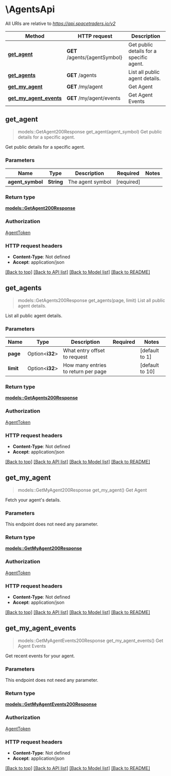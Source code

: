 # \AgentsApi

All URIs are relative to *https://api.spacetraders.io/v2*

Method | HTTP request | Description
------------- | ------------- | -------------
[**get_agent**](AgentsApi.md#get_agent) | **GET** /agents/{agentSymbol} | Get public details for a specific agent.
[**get_agents**](AgentsApi.md#get_agents) | **GET** /agents | List all public agent details.
[**get_my_agent**](AgentsApi.md#get_my_agent) | **GET** /my/agent | Get Agent
[**get_my_agent_events**](AgentsApi.md#get_my_agent_events) | **GET** /my/agent/events | Get Agent Events



## get_agent

> models::GetAgent200Response get_agent(agent_symbol)
Get public details for a specific agent.

Get public details for a specific agent.

### Parameters


Name | Type | Description  | Required | Notes
------------- | ------------- | ------------- | ------------- | -------------
**agent_symbol** | **String** | The agent symbol | [required] |

### Return type

[**models::GetAgent200Response**](get_agent_200_response.md)

### Authorization

[AgentToken](../README.md#AgentToken)

### HTTP request headers

- **Content-Type**: Not defined
- **Accept**: application/json

[[Back to top]](#) [[Back to API list]](../README.md#documentation-for-api-endpoints) [[Back to Model list]](../README.md#documentation-for-models) [[Back to README]](../README.md)


## get_agents

> models::GetAgents200Response get_agents(page, limit)
List all public agent details.

List all public agent details.

### Parameters


Name | Type | Description  | Required | Notes
------------- | ------------- | ------------- | ------------- | -------------
**page** | Option<**i32**> | What entry offset to request |  |[default to 1]
**limit** | Option<**i32**> | How many entries to return per page |  |[default to 10]

### Return type

[**models::GetAgents200Response**](get_agents_200_response.md)

### Authorization

[AgentToken](../README.md#AgentToken)

### HTTP request headers

- **Content-Type**: Not defined
- **Accept**: application/json

[[Back to top]](#) [[Back to API list]](../README.md#documentation-for-api-endpoints) [[Back to Model list]](../README.md#documentation-for-models) [[Back to README]](../README.md)


## get_my_agent

> models::GetMyAgent200Response get_my_agent()
Get Agent

Fetch your agent's details.

### Parameters

This endpoint does not need any parameter.

### Return type

[**models::GetMyAgent200Response**](get_my_agent_200_response.md)

### Authorization

[AgentToken](../README.md#AgentToken)

### HTTP request headers

- **Content-Type**: Not defined
- **Accept**: application/json

[[Back to top]](#) [[Back to API list]](../README.md#documentation-for-api-endpoints) [[Back to Model list]](../README.md#documentation-for-models) [[Back to README]](../README.md)


## get_my_agent_events

> models::GetMyAgentEvents200Response get_my_agent_events()
Get Agent Events

Get recent events for your agent.

### Parameters

This endpoint does not need any parameter.

### Return type

[**models::GetMyAgentEvents200Response**](get_my_agent_events_200_response.md)

### Authorization

[AgentToken](../README.md#AgentToken)

### HTTP request headers

- **Content-Type**: Not defined
- **Accept**: application/json

[[Back to top]](#) [[Back to API list]](../README.md#documentation-for-api-endpoints) [[Back to Model list]](../README.md#documentation-for-models) [[Back to README]](../README.md)

